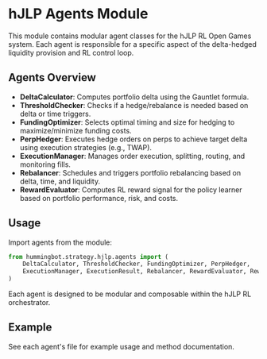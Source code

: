 # hJLP Agents Module

This module contains modular agent classes for the hJLP RL Open Games system. Each agent is responsible for a specific aspect of the delta-hedged liquidity provision and RL control loop.

## Agents Overview

- **DeltaCalculator**: Computes portfolio delta using the Gauntlet formula.
- **ThresholdChecker**: Checks if a hedge/rebalance is needed based on delta or time triggers.
- **FundingOptimizer**: Selects optimal timing and size for hedging to maximize/minimize funding costs.
- **PerpHedger**: Executes hedge orders on perps to achieve target delta using execution strategies (e.g., TWAP).
- **ExecutionManager**: Manages order execution, splitting, routing, and monitoring fills.
- **Rebalancer**: Schedules and triggers portfolio rebalancing based on delta, time, and liquidity.
- **RewardEvaluator**: Computes RL reward signal for the policy learner based on portfolio performance, risk, and costs.

## Usage

Import agents from the module:

```python
from hummingbot.strategy.hjlp.agents import (
    DeltaCalculator, ThresholdChecker, FundingOptimizer, PerpHedger,
    ExecutionManager, ExecutionResult, Rebalancer, RewardEvaluator, RewardSignal
)
```

Each agent is designed to be modular and composable within the hJLP RL orchestrator.

## Example

See each agent's file for example usage and method documentation. 